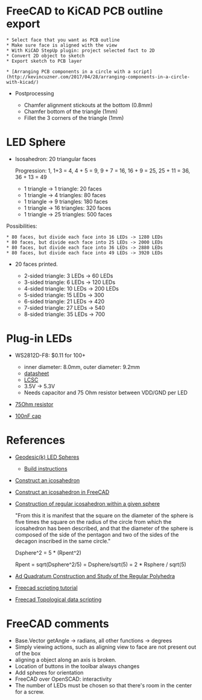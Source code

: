 
# FreeCAD to KiCAD PCB outline export

    * Select face that you want as PCB outline
    * Make sure face is aligned with the view
    * With KiCAD StepUp plugin: project selected fact to 2D
    * Convert 2D object to sketch
    * Export sketch to PCB layer

    * [Arranging PCB components in a circle with a script](http://kevincuzner.com/2017/04/28/arranging-components-in-a-circle-with-kicad/)

* Postprocessing

    * Chamfer alignment stickouts at the bottom (0.8mm)
    * Chamfer bottom of the triangle (1mm)
    * Fillet the 3 corners of the triangle (1mm)

# LED Sphere

* Isosahedron: 20 triangular faces

   Progression: 1, 1+3 = 4, 4 + 5 = 9, 9 + 7 = 16, 16 + 9 = 25, 25 + 11 = 36, 36 + 13 = 49

   * 1 triangle -> 1 triangle:    20 faces
   * 1 triangle -> 4 triangles:   80 faces
   * 1 triangle -> 9 triangles:  180 faces
   * 1 triangle -> 16 triangles: 320 faces
   * 1 triangle -> 25 triangles: 500 faces

Possibilities:

    * 80 faces, but divide each face into 16 LEDs -> 1280 LEDs
    * 80 faces, but divide each face into 25 LEDs -> 2000 LEDs
    * 80 faces, but divide each face into 36 LEDs -> 2880 LEDs
    * 80 faces, but divide each face into 49 LEDs -> 3920 LEDs

* 20 faces printed.

	* 2-sided triangle: 3  LEDs -> 60 LEDs
	* 3-sided triangle: 6  LEDs -> 120 LEDs
	* 4-sided triangle: 10 LEDs -> 200 LEDs
	* 5-sided triangle: 15 LEDs -> 300 
	* 6-sided triangle: 21 LEDs -> 420
	* 7-sided triangle: 27 LEDs -> 540
	* 8-sided triangle: 35 LEDs -> 700 

# Plug-in LEDs

* WS2812D-F8: $0.11 for 100+  

	* inner diameter: 8.0mm, outer diameter: 9.2mm
 	* [datasheet](https://datasheet.lcsc.com/lcsc/1811021523_Worldsemi-WS2812D-F8_C139126.pdf)
	* [LCSC](https://lcsc.com/product-detail/Light-Emitting-Diodes-span-style-background-color-ff0-LED-span_Worldsemi-WS2812D-F8_C139126.html)
	* 3.5V -> 5.3V
	* Needs capacitor and 75 Ohm resistor between VDD/GND per LED

* [75Ohm resistor](https://lcsc.com/product-detail/Chip-Resistor-Surface-Mount_FOJAN-FRC0603J750-TS_C2907204.html)
* [100nF cap](https://lcsc.com/product-detail/Multilayer-Ceramic-Capacitors-MLCC-SMD-SMT_FH-Guangdong-Fenghua-Advanced-Tech-0603B104K250NT_C694249.html)


# References

* [Geodesic(k) LED Spheres](https://blog.arduino.cc/2020/09/21/these-rgb-led-geodesic-spheres-are-stunning/)

    * [Build instructions](https://www.prusaprinters.org/prints/40182-geodesick-rgb-led-spheres)

* [Construct an icosahedron](https://www.youtube.com/watch?v=biq_SXjaoRU)

* [Construct an icosahedron in FreeCAD](https://www.youtube.com/watch?v=1VXpUjMM-_c)

* [Construction of regular icosahedron within a given sphere](https://proofwiki.org/wiki/Construction_of_Regular_Icosahedron_within_Given_Sphere)

    "From this it is manifest that the square on the diameter of the sphere is five times 
    the square on the radius of the circle from which the icosahedron has been described, 
    and that the diameter of the sphere is composed of the side of the pentagon and two of 
    the sides of the decagon inscribed in the same circle."

    Dsphere^2 = 5 * (Rpent^2)

    Rpent = sqrt(Dsphere^2/5) = Dsphere/sqrt(5) = 2 * Rsphere / sqrt(5)

* [Ad Quadratum Construction and Study of the Regular Polyhedra](http://www.lemeestudies.com/Misc/14.millennium_sphere/products/AdQuadratum.pdf)

* [Freecad scripting tutorial](https://wiki.freecadweb.org/Python_scripting_tutorial)

* [Freecad Topological data scripting](https://wiki.freecadweb.org/Topological_data_scripting)


# FreeCAD comments

* Base.Vector getAngle -> radians, all other functions -> degrees
* Simply viewing actions, such as aligning view to face are not present out of the box
* aligning a object along an axis is broken.
* Location of buttons in the toolbar always changes
* Add spheres for orientation
* FreeCAD over OpenSCAD: interactivity
* The number of LEDs must be chosen so that there's room in the center for a screw.

